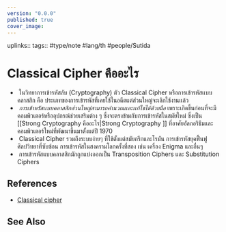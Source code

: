 ```yaml
---
version: "0.0.0"
published: true
cover_image:
---
```

uplinks:: 
tags:: #type/note #lang/th #people/Sutida 
# Classical Cipher คืออะไร
-  ในวิทยาการเข้ารหัสลับ (Cryptography) ตัว Classical Cipher หรือการเข้ารหัสเเบบคลาสสิก คือ ประเภทของการเข้ารหัสที่เคยใช้ในอดีตแต่ส่วนใหญ่จะเลิกใช้งานเเล้ว
-  *การเข้าหรัสเเบบคลาสสิกส่วนใหญ่สามารถคำนวณเเละเเก้ไขได้ด้วยมือ* เพราะเกิดขึ้นก่อนที่จะมีคอมพิวเตอร์หรืออุปกรณ์ช่วยเสริมต่าง ๆ ซึ่งจะตรงข้ามกับการเข้ารหัสในสมัยใหม่  ซึ่งเป็น [[Strong Cryptography คืออะไร|Strong Cryptography ]]  ที่อาศัยอัลกอริธึมและคอมพิวเตอร์ใหม่ที่พัฒนาขึ้นมาตั้งแต่ปี 1970
-  Classical Cipher รวมถึงระบบง่ายๆ ที่ใช้ตั้งแต่สมัยกรีกและโรมัน การเข้ารหัสยุคฟื้นฟูศิลปวิทยาที่ซับซ้อน การเข้ารหัสในสงครามโลกครั้งที่สอง เช่น เครื่อง Enigma และอื่นๆ
-  การเข้ารหัสแบบคลาสสิกมักถูกแบ่งออกเป็น Transposition Ciphers และ Substitution Ciphers

## References
- [Classical cipher](https://en.wikipedia.org/wiki/Classical_cipher)

## See Also
